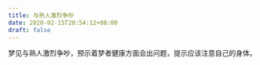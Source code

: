 ```yaml
---
title: 与熟人激烈争吵
date: 2020-02-15T20:54:12+08:00
draft: false
---
```


梦见与熟人激烈争吵，预示着梦者健康方面会出问题，提示应该注意自己的身体。